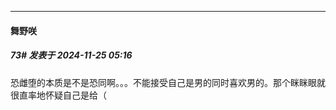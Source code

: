 ﻿
*****

####  舞野咲  
##### 73#       发表于 2024-11-25 05:16

恐雌堕的本质是不是恐同啊。。。不能接受自己是男的同时喜欢男的。那个眯眯眼就很直率地怀疑自己是给（

